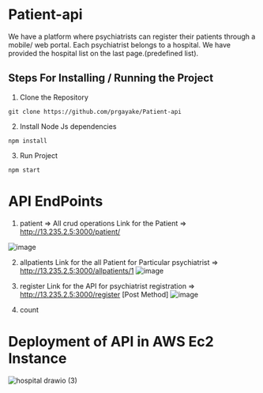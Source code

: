 # Patient-api

We have a platform where psychiatrists can register their patients through a mobile/ web portal.
Each psychiatrist belongs to a hospital. We have provided the hospital list on the last
page.(predefined list).


## Steps  For Installing / Running the Project
  1. Clone the Repository 
```
git clone https://github.com/prgayake/Patient-api
```
2. Install Node Js dependencies
```
npm install
```
3. Run Project 
```
npm start 
```

# API EndPoints 
1. patient => All crud operations 
  Link for the Patient => http://13.235.2.5:3000/patient/
  
  ![image](https://user-images.githubusercontent.com/55043418/170370808-2c411d39-6e7a-4a1e-a892-48321c7c5d5f.png)

2. allpatients
Link for the all Patient for Particular psychiatrist => http://13.235.2.5:3000/allpatients/1
![image](https://user-images.githubusercontent.com/55043418/170370940-c049fcd0-da69-44dd-b8a1-f0b6902110c5.png)

3. register
  Link for the API for psychiatrist registration => http://13.235.2.5:3000/register [Post Method]
  ![image](https://user-images.githubusercontent.com/55043418/170371566-8305f241-de69-4d78-aff2-4047a093e688.png)

4. count

# Deployment of API in AWS Ec2 Instance 
![hospital drawio (3)](https://user-images.githubusercontent.com/55043418/170373267-9e9096cc-de2f-4f01-a90c-b0cd6db52ee6.png)



